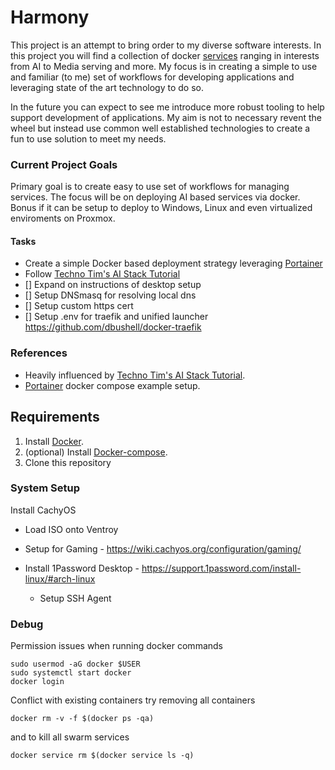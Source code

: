 # Harmony

This project is an attempt to bring order to my diverse software interests. In this project you will find a collection of docker [services](./services/README.md) ranging in interests from AI to Media serving and more. My focus is in creating a simple to use and familiar (to me) set of workflows for developing applications and leveraging state of the art technology to do so. 

In the future you can expect to see me introduce more robust tooling to help support development of applications. My aim is not to necessary revent the wheel but instead use common well established technologies to create a fun to use solution to meet my needs. 

### Current Project Goals
Primary goal is to create easy to use set of workflows for managing services. The focus will be on deploying AI based services via docker. Bonus if it can be setup to deploy to Windows, Linux and even virtualized enviroments on Proxmox.

#### Tasks
- Create a simple Docker based deployment strategy leveraging [Portainer](https://github.com/portainer/portainer-compose)
- Follow [Techno Tim's AI Stack Tutorial](https://technotim.live/posts/ai-stack-tutorial/)
- [] Expand on instructions of desktop setup
- [] Setup DNSmasq for resolving local dns
- [] Setup custom https cert
- [] Setup .env for traefik and unified launcher https://github.com/dbushell/docker-traefik

### References
- Heavily influenced by [Techno Tim's AI Stack Tutorial](https://technotim.live/posts/ai-stack-tutorial/).
- [Portainer](https://github.com/portainer/portainer-compose) docker compose example setup.

## Requirements

1. Install [Docker](http://docker.io).
2. (optional) Install [Docker-compose](http://docs.docker.com/compose/install/).
3. Clone this repository

### System Setup

Install CachyOS 
- Load ISO onto Ventroy 
- Setup for Gaming - https://wiki.cachyos.org/configuration/gaming/

- Install 1Password Desktop - https://support.1password.com/install-linux/#arch-linux
    - Setup SSH Agent


### Debug
Permission issues when running docker commands
```
sudo usermod -aG docker $USER
sudo systemctl start docker
docker login
```
Conflict with existing containers try removing all containers
```
docker rm -v -f $(docker ps -qa)
```
and to kill all swarm services
```
docker service rm $(docker service ls -q)
```